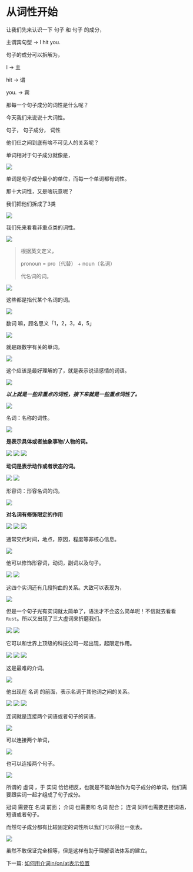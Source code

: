 # 从词性开始

<p>
让我们先来认识一下 句子 和 句子 的成分，

主谓宾句型 -> I hit you.

句子的成分可以拆解为，

I -> 主

hit -> 谓

you. -> 宾

那每一个句子成分的词性是什么呢？

今天我们来说说十大词性。

句子， 句子成分， 词性

他们仨之间到底有啥不可见人的关系呢？

单词相对于句子成分就像是，

<img src="https://en.linexic.top/guide/grammar/1.png">

单词是句子成分最小的单位，而每一个单词都有词性。

那十大词性，又是啥玩意呢？

我们把他们拆成了3类

<img src="https://en.linexic.top/guide/grammar/2.png">

我们先来看看非重点类的词性。

<img src="https://en.linexic.top/guide/grammar/3.png">

>根据英文定义，
>
> pronoun = pro（代替） + noun（名词）
>
> 代名词的词。

<img src="https://en.linexic.top/guide/grammar/4.png">

这些都是指代某个名词的词。

<img src="https://en.linexic.top/guide/grammar/5.png">

数词 嘛，顾名思义「1，2，3，4，5」

<img src="https://en.linexic.top/guide/grammar/6.png">

就是跟数字有关的单词。

<img src="https://en.linexic.top/guide/grammar/7.png">

这个应该是最好理解的了，就是表示说话感情的词语。

<img src="https://en.linexic.top/guide/grammar/8.png">

***以上就是一些非重点的词性，接下来就是一些重点词性了。***

<img src="https://en.linexic.top/guide/grammar/9.png">

名词：名称的词性。

<img src="https://en.linexic.top/guide/grammar/10.png">

**是表示具体或者抽象事物/人物的词。**

<img src="https://en.linexic.top/guide/grammar/11.png">

<img src="https://en.linexic.top/guide/grammar/12.png">

<img src="https://en.linexic.top/guide/grammar/13.png">

**动词是表示动作或者状态的词。**

<img src="https://en.linexic.top/guide/grammar/14.png">

<img src="https://en.linexic.top/guide/grammar/15.png">

形容词：形容名词的词。

<img src="https://en.linexic.top/guide/grammar/16.png">

**对名词有修饰限定的作用**

<img src="https://en.linexic.top/guide/grammar/17.png">

<img src="https://en.linexic.top/guide/grammar/18.png">

<img src="https://en.linexic.top/guide/grammar/19.png">

通常交代时间，地点，原因，程度等非核心信息。

<img src="https://en.linexic.top/guide/grammar/20.png">

他可以修饰形容词，动词，副词以及句子。

<img src="https://en.linexic.top/guide/grammar/21.png">

<img src="https://en.linexic.top/guide/grammar/22.png">

这四个实词还有几段狗血的关系。大致可以表现为，

<img src="https://en.linexic.top/guide/grammar/23.png">

但是一个句子光有实词就太简单了，语法才不会这么简单呢！不信就去看看`Rust`。所以又出现了三大虚词来折磨我们。

<img src="https://en.linexic.top/guide/grammar/24.png">

<img src="https://en.linexic.top/guide/grammar/25.png">

它可以和世界上顶级的科技公司一起出现，起限定作用。

<img src="https://en.linexic.top/guide/grammar/26.png">

<img src="https://en.linexic.top/guide/grammar/27.png">

<img src="https://en.linexic.top/guide/grammar/28.png">

这是最难的介词。

<img src="https://en.linexic.top/guide/grammar/29.png">

他出现在 名词 的前面，表示名词于其他词之间的关系。

<img src="https://en.linexic.top/guide/grammar/30.png">

<img src="https://en.linexic.top/guide/grammar/31.png">

<img src="https://en.linexic.top/guide/grammar/32.png">

连词就是连接两个词语或者句子的词语，

<img src="https://en.linexic.top/guide/grammar/33.png">

可以连接两个单词，

<img src="https://en.linexic.top/guide/grammar/34.png">

也可以连接两个句子。

<img src="https://en.linexic.top/guide/grammar/35.png">

所谓的 虚词 ，于 实词 恰恰相反，也就是不能单独作为句子成分的单词，他们需要跟实词一起才组成了句子成分。

冠词 需要在 名词 前面；
介词 也需要和 名词 配合；
连词 同样也需要连接词语，短语或者句子。

而然句子成分都有比较固定的词性所以我们可以得出一张表。

<img src="https://en.linexic.top/guide/grammar/36.png">

虽然不敢保证完全相等，但是这样有助于理解语法体系的建立。
</p>

下一篇:
[如何用介词in/on/at表示位置](https://en.linexic.top/#/guide/preposition)
